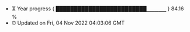 - ⏳ Year progress { █████████████████████████▁▁▁▁▁ } 84.16 %
- ⏰ Updated on Fri, 04 Nov 2022 04:03:06 GMT

